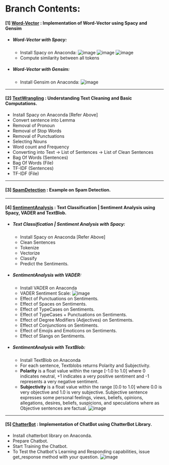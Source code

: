 # **Branch Contents:**

#### [1] [Word-Vector](https://github.com/rahulvaish/NaturalLanguageProcessing-Python/tree/Word-Vector) : Implementation of Word-Vector using Spacy and Gensim 
- ##### Word-Vector with Spacy:
  * Install Spacy on Anaconda:
![image](https://user-images.githubusercontent.com/689226/50120718-83af1300-027c-11e9-85c1-7bacb4c129db.png)
![image](https://user-images.githubusercontent.com/689226/50121286-49df0c00-027e-11e9-9ab2-5a3e5875008b.png)
![image](https://user-images.githubusercontent.com/689226/50174045-228c4b80-031f-11e9-9546-c189b7f0acf8.png)
  * Compute similarity between all tokens
  
  
 - ##### Word-Vector with Gensim:
   * Install Gensim on Anaconda:
![image](https://user-images.githubusercontent.com/689226/50122009-bbb85500-0280-11e9-926b-7510761bcff8.png)
  

<hr>

#### [2] [TextWrangling](https://github.com/rahulvaish/NaturalLanguageProcessing-Python/tree/TextWrangling) :  Understanding Text Cleaning and Basic Computations.
- Install Spacy on Anaconda [Refer Above]
- Convert sentence into Lemma
- Removal of Pronoun 
- Removal of Stop Words
- Removal of Punctuations
- Selecting Nouns
- Word count and Frequency
- Converting into Text -> List of Sentences -> List of Clean Sentences
- Bag Of Words (Sentences)
- Bag Of Words (File)
- TF-IDF (Sentences)
- TF-IDF (File)

<hr>

#### [3] [SpamDetection](https://github.com/rahulvaish/NaturalLanguageProcessing-Python/tree/SpamDetection) : Example on Spam Detection.

<hr>

#### [4] [SentimentAnalysis](https://github.com/rahulvaish/NaturalLanguageProcessing-Python/tree/SentimentAnalysis) : Text Classification | Sentiment Analysis using Spacy, VADER and TextBlob. 

- ##### Text Classification | Sentiment Analysis with Spacy:
  * Install Spacy on Anaconda [Refer Above]
  * Clean Sentences
  * Tokenize
  * Vectorize
  * Classify
  * Predict the Sentiments.

- ##### SentimentAnalysis with VADER:
  * Install VADER on Anaconda
  * VADER Sentiment Scale:
  ![image](https://user-images.githubusercontent.com/689226/50122967-ddb3d680-0284-11e9-9a47-d59e8fdcb340.png)
  * Effect of Punctuations on Sentiments.
  * Effect of Spaces on Sentiments.
  * Effect of TypeCases on Sentiments.
  * Effect of TypeCases + Punctuations on Sentiments.
  * Effect of Degree Modifiers (Adjectives) on Sentiments.
  * Effect of Conjunctions on Sentiments.
  * Effect of Emojis and Emoticons on Sentiments.
  * Effect of Slangs on Sentiments.
 
- ##### SentimentAnalysis with TextBlob:
  * Install TextBlob on Anaconda 
  * For each sentence, Textblobs returns Polarity and Subjectivity.  
  * **Polarity** is a float value within the range [-1.0 to 1.0] where 0 indicates neutral, +1 indicates a very positive sentiment and -1    represents a very negative sentiment.
   * **Subjectivity** is a float value within the range [0.0 to 1.0] where 0.0 is very objective and 1.0 is very subjective. Subjective  sentence expresses some personal feelings, views, beliefs, opinions, allegations, desires, beliefs, suspicions, and speculations where as Objective sentences are factual.
![image](https://user-images.githubusercontent.com/689226/50123800-29b44a80-0288-11e9-88ff-1fded1de452e.png)


<hr>

#### [5] [ChatterBot](https://github.com/rahulvaish/NaturalLanguageProcessing-Python/tree/ChatterBot) : Implementation of ChatBot using ChatterBot Library.
- Install chatterbot library on Anaconda.
- Prepare Chatbot.
- Start Training the Chatbot.
- To Test the Chatbot's Learning and Responding capabilities, issue get_response method with your question.
![image](https://user-images.githubusercontent.com/689226/50122157-4b5e0380-0281-11e9-8505-346ed795bec2.png)
